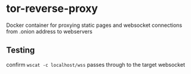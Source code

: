 # tor-reverse-proxy
Docker container for proxying static pages and websocket connections from .onion address to webservers

## Testing
confirm `wscat -c localhost/wss` passes through to the target websocket